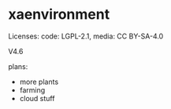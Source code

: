 # xaenvironment

Licenses: code: LGPL-2.1, media: CC BY-SA-4.0

V4.6

plans:

+ more plants
+ farming
+ cloud stuff
